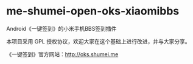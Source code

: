 me-shumei-open-oks-xiaomibbs
============================
Android《一键签到》的小米手机BBS签到插件

本项目采用 GPL 授权协议，欢迎大家在这个基础上进行改进，并与大家分享。

《一键签到》官方网站：<http://oks.shumei.me>